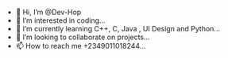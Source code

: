 - 👋 Hi, I’m @Dev-Hop
- 👀 I’m interested in coding...
- 🌱 I’m currently learning C++, C, Java , UI Design and Python...
- 💞️ I’m looking to collaborate on projects...
- 📫 How to reach me +2349011018244...

<!---
Dev-Hop/Dev-Hop is a ✨ special ✨ repository because its `README.md` (this file) appears on your GitHub profile.
You can click the Preview link to take a look at your changes.
--->
